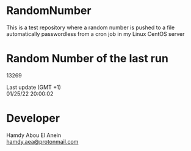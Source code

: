 # RandomNumber    
This is a test repository where a random number is pushed to a file automatically passwordless from a cron job in my Linux CentOS server    
# Random Number of the last run   
13269
      
Last update (GMT +1)    
01/25/22 20:00:02
# Developer    
Hamdy Abou El Anein   
hamdy.aea@protonmail.com

